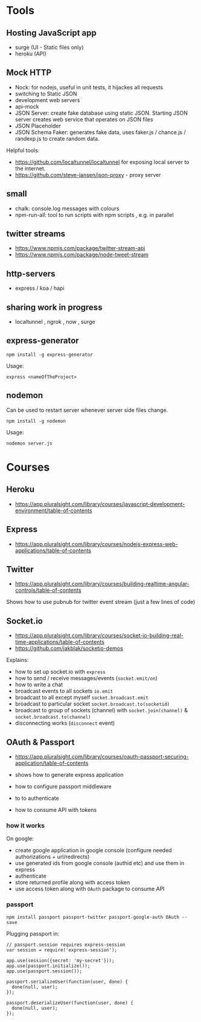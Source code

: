 # Tools 

## Hosting JavaScript app

- surge (UI - Static files only)
- heroku (API)

## Mock HTTP

- Nock: for nodejs, useful in unit tests, it hijackes all requests
- switching to Static JSON
- development web servers
 - api-mock
 - JSON Server: create fake database using static JSON. Starting JSON server creates web service that operates on JSON files
 - JSON Placeholder
 - JSON Schema Faker: generates fake data, uses faker.js / chance.js / randexp.js to create random data.

Helpful tools: 
- https://github.com/localtunnel/localtunnel for exposing local server to the internet. 
- https://github.com/steve-jansen/json-proxy - proxy server

## small

- chalk: console.log messages with colours
- npm-run-all: tool to run scripts with npm scripts , e.g. in parallel

## twitter streams

- https://www.npmjs.com/package/twitter-stream-api
- https://www.npmjs.com/package/node-tweet-stream

## http-servers

- express / koa / hapi

## sharing work in progress

- localtunnel , ngrok , now , surge

## express-generator

```npm install -g express-generator```

Usage:

```express <nameOfTheProject>```

## nodemon

Can be used to restart server whenever server side files change.

```npm install -g nodemon```

Usage:

```nodemon server.js```

# Courses

## Heroku

- https://app.pluralsight.com/library/courses/javascript-development-environment/table-of-contents

## Express

- https://app.pluralsight.com/library/courses/nodejs-express-web-applications/table-of-contents


## Twitter

- https://app.pluralsight.com/library/courses/building-realtime-angular-controls/table-of-contents

Shows how to use pubnub for twitter event stream (just a few lines of code)

## Socket.io

- https://app.pluralsight.com/library/courses/socket-io-building-real-time-applications/table-of-contents
 - https://github.com/jakblak/socketio-demos

Explains:
- how to set up socket.io with ```express```
- how to send / receive messages/events (```socket.emit/on```)
- how to write a chat
 - broadcast events to all sockets ```io.emit```
 - broadcast to all except myself ```socket.broadcast.emit```
 - broadcast to particular socket ```socket.broadcast.to(socketid)```
 - broadcast to group of sockets (channel) with ```socket.join(channel)``` & ```socket.broadcast.to(channel)```
 - disconnecting works (```disconnect``` event)

## OAuth & Passport

- https://app.pluralsight.com/library/courses/oauth-passport-securing-application/table-of-contents

- shows how to generate express application
- how to configure passport middleware
- to to authenticate
- how to consume API with tokens 

### how it works

On google:
- create google application in google console (configure needed authorizations + url/redirects)
- use generated ids from google console (authid etc) and use them in express
- authenticate
- store returned profile along with access token
- use access token along with ```OAuth``` package to consume API

### passport

```npm install passport passport-twitter passport-google-auth OAuth --save```

Plugging passport in:

```
// passport.session requires express-session
var session = require('express-session');

app.use(session({secret: 'my-secret'}));
app.use(passport.initialize());
app.use(passport.session());

passport.serializeUser(function(user, done) {
  done(null, user);
});

passport.deserializeUser(function(user, done) {
  done(null, user);
});

```



